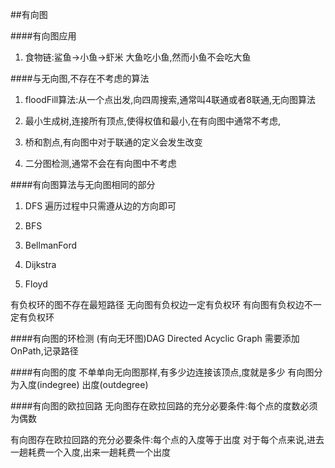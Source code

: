 ##有向图

####有向图应用
1. 食物链:鲨鱼->小鱼->虾米
大鱼吃小鱼,然而小鱼不会吃大鱼

####与无向图,不存在不考虑的算法
1. floodFill算法:从一个点出发,向四周搜索,通常叫4联通或者8联通,无向图算法

2. 最小生成树,连接所有顶点,使得权值和最小,在有向图中通常不考虑,

3. 桥和割点,有向图中对于联通的定义会发生改变

4. 二分图检测,通常不会在有向图中不考虑

####有向图算法与无向图相同的部分
1. DFS 遍历过程中只需遵从边的方向即可

2. BFS 

3. BellmanFord

4. Dijkstra

5. Floyd

有负权环的图不存在最短路径
无向图有负权边一定有负权环
有向图有负权边不一定有负权环

####有向图的环检测
(有向无环图)DAG Directed Acyclic Graph
需要添加OnPath,记录路径

####有向图的度
不单单向无向图那样,有多少边连接该顶点,度就是多少
有向图分为入度(indegree) 出度(outdegree)

####有向图的欧拉回路
无向图存在欧拉回路的充分必要条件:每个点的度数必须为偶数

有向图存在欧拉回路的充分必要条件:每个点的入度等于出度
对于每个点来说,进去一趟耗费一个入度,出来一趟耗费一个出度
